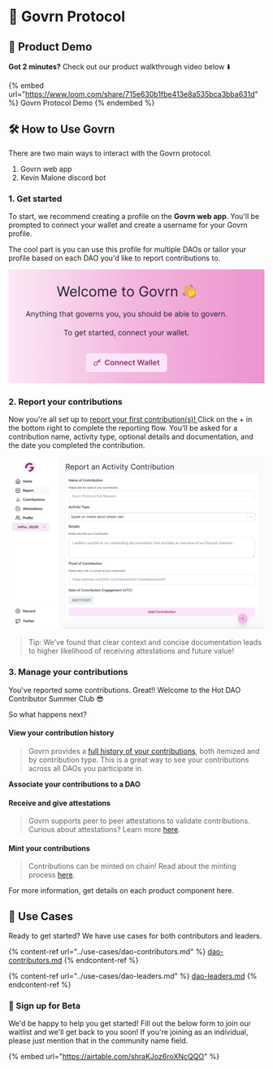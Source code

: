 # 🌿 Govrn Protocol

## 🚀 Product Demo

**Got 2 minutes?** Check out our product walkthrough video below ⬇️

{% embed url="https://www.loom.com/share/715e630b1fbe413e8a535bca3bba631d" %}
Govrn Protocol Demo
{% endembed %}

## 🛠 How to Use Govrn

There are two main ways to interact with the Govrn protocol.

1. &#x20;Govrn web app
2. Kevin Malone discord bot

### 1. Get started

To start, we recommend creating a profile on the **Govrn web app**.  You'll be prompted to connect your wallet and create a username for your Govrn profile.&#x20;

The cool part is you can use this profile for multiple DAOs or tailor your profile based on each DAO you'd like to report contributions to.&#x20;

![Connect your wallet](<../.gitbook/assets/Screen Shot 2022-06-27 at 5.23.50 PM.png>)

### 2. Report your contributions

Now you're all set up to [report your first contribution(s)! ](broken-reference) Click on the + in the bottom right to complete the reporting flow.  You'll be asked for a contribution name, activity type, optional details and documentation, and the date you completed the contribution.

![Report a contribution](<../.gitbook/assets/Screen Shot 2022-06-27 at 6.29.28 PM.png>)

> Tip: We've found that clear context and concise documentation leads to higher likelihood of receiving attestations and future value!

### 3. Manage your contributions

You've reported some contributions.  Great!!  Welcome to the Hot DAO Contributor Summer Club 😎

So what happens next? &#x20;

#### View your contribution history

> Govrn provides a [full history of your contributions](../product-guides/manage-your-contributions.md), both itemized and by contribution type.  This is a great way to see your contributions across all DAOs you participate in.

**Associate your contributions to a DAO**

#### **Receive and give attestations**

> Govrn supports peer to peer attestations to validate contributions.  Curious about attestations? Learn more [here](../fundamentals/attestations.md).

#### Mint your contributions&#x20;

> Contributions can be minted on chain!  Read about the minting process [here](../product-guides/mint-your-contributions.md).



For more information, get details on each product component here.

## 🌱 Use Cases

Ready to get started? We have use cases for both contributors and leaders.

{% content-ref url="../use-cases/dao-contributors.md" %}
[dao-contributors.md](../use-cases/dao-contributors.md)
{% endcontent-ref %}

{% content-ref url="../use-cases/dao-leaders.md" %}
[dao-leaders.md](../use-cases/dao-leaders.md)
{% endcontent-ref %}

### 📝 Sign up for Beta

We'd be happy to help you get started!  Fill out the below form to join our waitlist and we'll get back to you soon!  If you're joining as an individual, please just mention that in the community name field.

{% embed url="https://airtable.com/shraKJoz6roXNcQQO" %}

